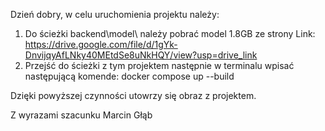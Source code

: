 Dzień dobry, w celu uruchomienia projektu należy: 
1. Do ścieżki backend\model\ należy pobrać model 1.8GB ze strony 
Link: https://drive.google.com/file/d/1gYk-DnvijqyAfLNky40MEtdSe8uNkHQY/view?usp=drive_link 
2. Przejść do ścieżki z tym projektem następnie w terminalu wpisać następującą komende:
docker compose up --build

Dzięki powyższej czynności utowrzy się obraz z projektem.

Z wyrazami szacunku
Marcin Głąb